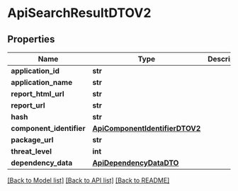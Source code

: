 # ApiSearchResultDTOV2

## Properties
Name | Type | Description | Notes
------------ | ------------- | ------------- | -------------
**application_id** | **str** |  | [optional] 
**application_name** | **str** |  | [optional] 
**report_html_url** | **str** |  | [optional] 
**report_url** | **str** |  | [optional] 
**hash** | **str** |  | [optional] 
**component_identifier** | [**ApiComponentIdentifierDTOV2**](ApiComponentIdentifierDTOV2.md) |  | [optional] 
**package_url** | **str** |  | [optional] 
**threat_level** | **int** |  | [optional] 
**dependency_data** | [**ApiDependencyDataDTO**](ApiDependencyDataDTO.md) |  | [optional] 

[[Back to Model list]](../README.md#documentation-for-models) [[Back to API list]](../README.md#documentation-for-api-endpoints) [[Back to README]](../README.md)

